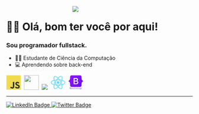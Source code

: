 <img src = "banner.gif" width = "325px" align = "right">

# 🐱‍👤 Olá, bom ter você por aqui!
  

### Sou programador fullstack. 

- 👩‍💻 Estudante de Ciência da Computação
- 💻 Aprendendo sobre back-end

<div>
  <img src="https://github.com/devicons/devicon/blob/master/icons/javascript/javascript-original.svg" title="JavaScript" alt="JavaScript" width="40" height="40"/>&nbsp;
  <img src="https://cdn.jsdelivr.net/gh/devicons/devicon/icons/nodejs/nodejs-original.svg" width="40" height="40" />&nbsp;
  <img src="https://cdn.jsdelivr.net/gh/devicons/devicon/icons/cplusplus/cplusplus-original.svg"/>&nbsp;
  <img src="https://github.com/devicons/devicon/blob/master/icons/react/react-original.svg" title="react" alt="css" width="40" height="40"/>&nbsp; 
  <img src="https://github.com/devicons/devicon/blob/master/icons/bootstrap/bootstrap-original-wordmark.svg" title="Bootstrap" alt="Bootstrap" width="40" height="40"/>&nbsp;
</div>

---
<div id="badges">
  <a href = "https://www.linkedin.com/in/rafael-debussi-556654263">
    <img src="https://img.shields.io/badge/LinkedIn-blue?style=for-the-badge&logo=linkedin&logoColor=white" alt="LinkedIn Badge"/>
  </a>
  <a href="https://twitter.com/RDebussi">
  <img src="https://img.shields.io/badge/Twitter-blue?style=for-the-badge&logo=twitter&logoColor=white" alt="Twitter Badge"/>
  </a>
</div>
